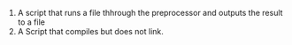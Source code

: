 1. A script that runs a file thhrough the preprocessor and outputs the result to a file
2. A Script that compiles but does not link.
